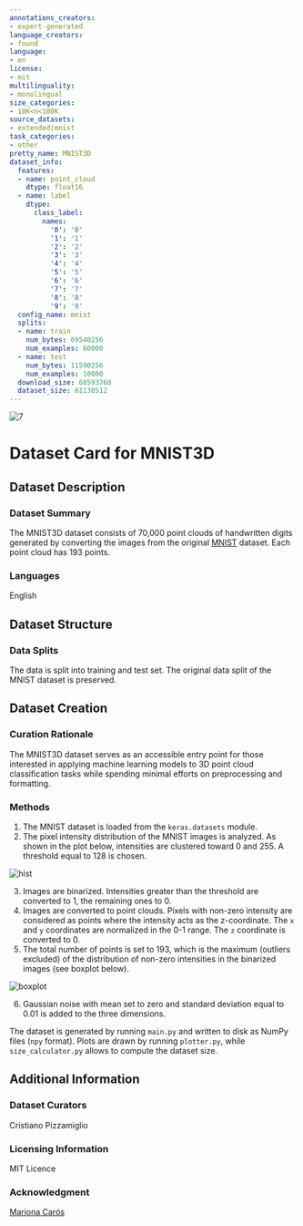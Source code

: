 ```yaml
---
annotations_creators:
- expert-generated
language_creators:
- found
language:
- en
license:
- mit
multilinguality:
- monolingual
size_categories:
- 10K<n<100K
source_datasets:
- extended|mnist
task_categories:
- other
pretty_name: MNIST3D
dataset_info:
  features:
  - name: point_cloud
    dtype: float16
  - name: label
    dtype:
      class_label:
        names:
          '0': '0'
          '1': '1'
          '2': '2'
          '3': '3'
          '4': '4'
          '5': '5'
          '6': '6'
          '7': '7'
          '8': '8'
          '9': '9'
  config_name: mnist
  splits:
  - name: train
    num_bytes: 69540256
    num_examples: 60000
  - name: test
    num_bytes: 11590256
    num_examples: 10000
  download_size: 68593760
  dataset_size: 81130512
---
```


![7](docs/7.png)

# Dataset Card for MNIST3D

## Dataset Description

### Dataset Summary

The MNIST3D dataset consists of 70,000 point clouds of handwritten digits generated 
by converting the images from the original [MNIST](https://huggingface.co/datasets/mnist) dataset.
Each point cloud has 193 points.

### Languages

English

## Dataset Structure

### Data Splits

The data is split into training and test set. The original data split of the MNIST 
dataset is preserved.

## Dataset Creation

### Curation Rationale

The MNIST3D dataset serves as an accessible entry point for those interested in 
applying machine learning models to 3D point cloud classification tasks while spending 
minimal efforts on preprocessing and formatting.

### Methods

1. The MNIST dataset is loaded from the `keras.datasets` module.
2. The pixel intensity distribution of the MNIST images is analyzed. As shown in the 
   plot below, intensities are clustered toward 0 and 255. A threshold equal to 128 
   is chosen.

![hist](docs/test_image_pixel_intensity_distribution_0.png)

3. Images are binarized. Intensities greater than the threshold are converted to 1, 
   the remaining ones to 0.
4. Images are converted to point clouds. Pixels with non-zero intensity are 
   considered as points where the intensity acts as the z-coordinate. The `x` and 
   `y` coordinates are normalized in the 0-1 range. The `z` coordinate is converted 
   to 0.
5. The total number of points is set to 193, which is the maximum (outliers excluded)
   of the distribution of non-zero intensities in the binarized images (see boxplot 
   below).

![boxplot](docs/non_zero_intensity_distribution_boxplot.png)

6. Gaussian noise with mean set to zero and standard deviation equal to 0.01 is 
   added to the three dimensions.

The dataset is generated by running `main.py` and written to disk as NumPy files 
(`npy` format). Plots are drawn by running `plotter.py`, while `size_calculator.py` 
allows to compute the dataset size.

## Additional Information

### Dataset Curators

Cristiano Pizzamiglio

### Licensing Information

MIT Licence

### Acknowledgment 

[Mariona Carós](https://datascienceub.medium.com/pointnet-implementation-explained-visually-c7e300139698)
